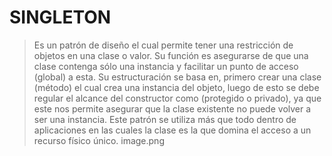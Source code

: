 # SINGLETON
>Es un patrón de diseño el cual permite tener una restricción de objetos en una clase o valor.
>Su función es asegurarse de que una clase contenga sólo una instancia y facilitar un punto de acceso (global) a esta.
>Su estructuración se basa en, primero crear una clase (método) el cual crea una instancia del objeto, luego de esto se debe regular el alcance del constructor como (protegido o privado), ya que este nos permite asegurar que la clase existente no puede volver a ser una instancia.
>Este patrón se utiliza más que todo dentro de aplicaciones en las cuales la clase es la que domina el acceso a un recurso físico único.
>image.png